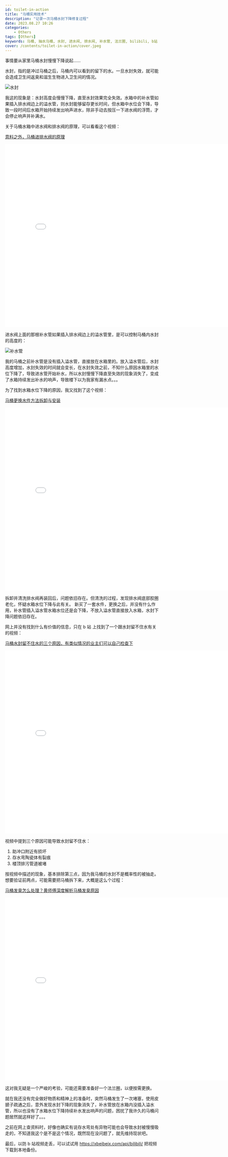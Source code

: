```yaml
---
id: toilet-in-action
title: "马桶实用技术"
description: "记录一次马桶水封下降修复过程"
date: 2023.08.27 10:26
categories:
    - Others
tags: [Others]
keywords: 马桶, 抽水马桶, 水封, 进水阀, 排水阀, 补水管, 法兰圈, bilibili, b站
cover: /contents/toilet-in-action/cover.jpeg
---
```


事情要从家里马桶水封慢慢下降说起……

水封，指的是冲过马桶之后，马桶内可以看到的留下的水。一旦水封失效，就可能会造成卫生间返臭和滋生生物进入卫生间的情况。

![水封](/contents/toilet-in-action/cover.jpeg)

我这的现象是：水封高度会慢慢下降，直至水封效果完全失效。水箱中的补水管如果插入排水阀边上的溢水管，则水封能够留存更长时间，但水箱中水位会下降，导致一段时间后水箱开始持续发出响声进水，除非手动去按压一下进水阀的浮筒，才会停止响声并补满水。

关于马桶水箱中进水阀和排水阀的原理，可以看看这个视频：

[意料之外，马桶进排水阀的原理](https://www.bilibili.com/video/BV1gp4y1e7Th)

<iframe class="bv" src="//player.bilibili.com/player.html?aid=969526239&bvid=BV1gp4y1e7Th&cid=234318872&page=1" scrolling="no" border="0" frameborder="no" framespacing="0" allowfullscreen="true"> </iframe>

进水阀上面的那根补水管如果插入排水阀边上的溢水管里，是可以控制马桶内水封的高度的：

![补水管](/contents/toilet-in-action/pipe.jpg)

我的马桶之前补水管是没有插入溢水管，直接放在水箱里的。放入溢水管后，水封高度增加，水封失效的时间就会变长，在水封失效之前，不知什么原因水箱里的水位下降了，导致进水管开始补水，所以水封慢慢下降直至失效的现象消失了，变成了水箱持续发出补水的响声，导致楼下以为我家有漏水点。。。

为了找到水箱水位下降的原因，我又找到了这个视频：

[马桶更换水件方法拆卸与安装](https://www.bilibili.com/video/BV1Ef4y1H7A1)

<iframe class="bv" src="//player.bilibili.com/player.html?aid=292655681&bvid=BV1Ef4y1H7A1&cid=398168079&page=1" scrolling="no" border="0" frameborder="no" framespacing="0" allowfullscreen="true"> </iframe>

拆卸并清洗排水阀再装回后，问题依旧存在。但清洗的过程，发现排水阀底部胶圈老化，怀疑水箱水位下降与此有关。
新买了一套水件，更换之后，并没有什么作用，补水管插入溢水管水箱水位还是会下降，不放入溢水管直接放入水箱，水封下降问题依旧存在。

网上并没有找到什么有价值的信息，只在 b 站 上找到了一个跟水封留不住水有关的视频：

[马桶水封留不住水的三个原因，有类似情况的业主们可以自己检查下](https://www.bilibili.com/video/BV12g411f7Pu)

<iframe class="bv" src="//player.bilibili.com/player.html?aid=513380886&bvid=BV12g411f7Pu&cid=774205938&page=1" scrolling="no" border="0" frameborder="no" framespacing="0" allowfullscreen="true"> </iframe>

视频中提到三个原因可能导致水封留不住水：

1. 助冲口附近有损坏
1. 存水弯陶瓷体有裂痕
1. 楼顶排污管道被堵

按视频中描述的现象，基本排除第三点，因为我马桶的水封不是概率性的被抽走。想要验证前两点，可能需要把马桶拆下来，大概是这么个过程：

[马桶发臭怎么处理？黄师傅深度解析马桶发臭原因](https://www.bilibili.com/video/BV1ST41127wP)

<iframe class="bv" src="//player.bilibili.com/player.html?aid=480249963&bvid=BV1ST41127wP&cid=961285867&page=1" scrolling="no" border="0" frameborder="no" framespacing="0" allowfullscreen="true"> </iframe>

这对我无疑是一个严峻的考验，可能还需要准备好一个法兰圈，以便按需更换。

就在我还没有完全做好物质和精神上的准备时，突然马桶发生了一次堵塞，使用皮搋子疏通之后，意外发现水封下降的现象消失了，补水管放在水箱内没插入溢水管，所以也没有了水箱水位下降持续补水发出响声的问题，困扰了我许久的马桶问题居然就这样好了。。。

之前在网上查资料时，好像也确实有说存水弯处有异物可能也会导致水封被慢慢吸走的，不知道我这个是不是这个情况，既然现在没问题了，就先维持现状吧。

最后，以防 b 站视频走丢，可以试试用 https://xbeibeix.com/api/bilibili/ 把视频下载到本地备份。

<style>
.bv {
    width: 800px;
    height: 600px;
}
</style>